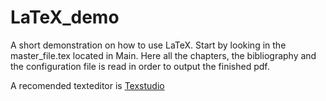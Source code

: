 LaTeX_demo
==========

A short demonstration on how to use LaTeX. Start by looking in the master_file.tex located in Main. Here all the chapters, the bibliography and the configuration file is read in order to output the finished pdf.

A recomended texteditor is [Texstudio](http://texstudio.sourceforge.net/)
